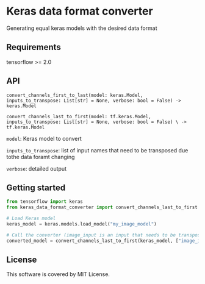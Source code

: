 # Keras data format converter

Generating equal keras models with the desired data format  


## Requirements
tensorflow >= 2.0


## API
`convert_channels_first_to_last(model: keras.Model, inputs_to_transpose: List[str] = None, verbose: bool = False) -> keras.Model`

`convert_channels_last_to_first(model: tf.keras.Model, inputs_to_transpose: List[str] = None, verbose: bool = False) \
        -> tf.keras.Model`

`model`: Keras model to convert

`inputs_to_transpose`: list of input names that need to be transposed due tothe data foramt changing  

`verbose`: detailed output

## Getting started

```python
from tensorflow import keras
from keras_data_format_converter import convert_channels_last_to_first

# Load Keras model
keras_model = keras.models.load_model("my_image_model")

# Call the converter (image_input is an input that needs to be transposed, can be different for your model)
converted_model = convert_channels_last_to_first(keras_model, ["image_input"])
```

## License
This software is covered by MIT License.

